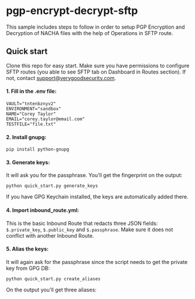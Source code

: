 # pgp-encrypt-decrypt-sftp

This sample includes steps to follow in order to setup PGP Encryption and Decryption of NACHA files with the help of Operations in SFTP route.

## Quick start

Clone this repo for easy start. Make sure you have permissions to configure SFTP routes (you able to see SFTP tab on Dashboard in Routes section). If not, contact support@verygoodsecurity.com.

#### 1. Fill in the .env file:
```
VAULT="tntenbznyv2"
ENVIRONMENT="sandbox"
NAME="Corey Taylor"
EMAIL="corey.taylor@email.com"
TESTFILE="file.txt"
```
#### 2. Install gnupg:
```
pip install python-gnupg
```
#### 3. Generate keys:

It will ask you for the passphrase. You'll get the fingerprint on the output:
```
python quick_start.py generate_keys
```
If you have GPG Keychain installed, the keys are automatically added there.
#### 4. Import inbound_route.yml:
This is the basic Inbound Route that redacts three JSON fields: `$.private_key`, `$.public_key` and `$.passphrase`.
Make sure it does not conflict with another Inbound Route.
#### 5. Alias the keys:
It will again ask for the passphrase since the script needs to get the private key from GPG DB:
```
python quick_start.py create_aliases
```
On the output you'll get three aliases:
```

```


















